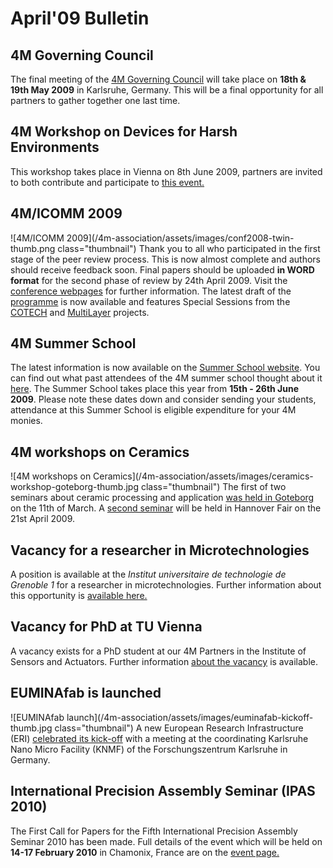 # April'09 Bulletin

<!--break-->
## 4M Governing Council

The final meeting of the [4M Governing Council](/event/4M-Governing-Council) will take place on **18th & 19th May 2009** in Karlsruhe, Germany. This will be  a final opportunity for all partners to gather together one last time.

## 4M Workshop on Devices for Harsh Environments

This workshop takes place in Vienna on 8th June 2009, partners are invited to both contribute and participate to [this event.](/event/4M-Workshop-Devices-harsh-environments)

## 4M/ICOMM 2009

![4M/ICOMM 2009](/4m-association/assets/images/conf2008-twin-thumb.png class="thumbnail")
Thank you to all who participated in the first stage of the peer review process. This is now almost  complete and authors should receive feedback soon. Final papers should be uploaded **in WORD format** for the second phase of review by 24th April 2009. Visit the [conference webpages](/4m-association/conference/2009 "conference webpages") for further information. The latest draft of the [programme](/conference/2009/Programme) is now available and features Special Sessions from the [COTECH](/node/18) and [MultiLayer](/node/19) projects. 

## 4M Summer School

The latest information is now available on the [Summer School website](http://www.me.mek.dtu.dk/English/Education/PhD%20Summer%20School.aspx). You can find out what past attendees of the 4M summer school thought about it [here](/event/4M-Summer-School). The Summer School takes place this year from **15th - 26th June 2009**. Please note these dates down and consider sending your students, attendance at this Summer School is eligible expenditure for your 4M monies. 

## 4M workshops on Ceramics


![4M workshops on Ceramics](/4m-association/assets/images/ceramics-workshop-goteborg-thumb.jpg class="thumbnail")
The first of two seminars about ceramic processing and application [was held in Goteborg](/4m-association/content/4M-Ceramics-Workshop-Goteborg) on the 11th of March. A [second seminar](/node/56) will be held in Hannover Fair on the 21st April 2009.

## Vacancy for a researcher in Microtechnologies

A position is available at the <i>Institut universitaire de technologie de Grenoble 1</i> for a researcher in microtechnologies. Further information about this opportunity is [available here.](/content/Position-available-researcher-microtechnologies)

## Vacancy for PhD at TU Vienna

A vacancy exists for a PhD student at our 4M Partners in the Institute of Sensors and Actuators. Further information [about the vacancy](/content/PhD-position-ISAS-TU-Vienna) is available. 

## EUMINAfab is launched

![EUMINAfab launch](/4m-association/assets/images/euminafab-kickoff-thumb.jpg class="thumbnail")
A new European Research Infrastructure (ERI) [celebrated its kick-off](/content/EUMINAfab-kick-meeting) with a meeting at the coordinating Karlsruhe Nano Micro Facility (KNMF) of the Forschungszentrum Karlsruhe in Germany. 

## International Precision Assembly Seminar (IPAS 2010)

The First Call for Papers for the Fifth International Precision Assembly Seminar 2010 has been made. Full details of the event which will be held on **14-17 February 2010** in Chamonix, France are on the [event page.](/event/IPAS-2010)